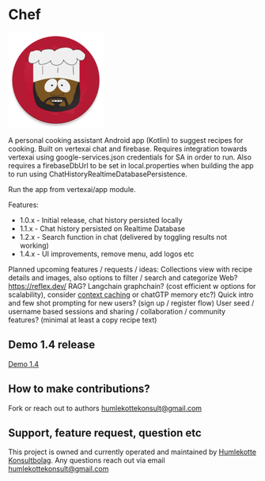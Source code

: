 # Chef

![App Icon](vertexai/app/src/main/res/mipmap-xxxhdpi/ic_launcher_new_round.webp)

A personal cooking assistant Android app (Kotlin) to suggest recipes for cooking. Built on vertexai chat and
firebase. Requires integration towards
vertexai using google-services.json credentials for SA in order to run.
Also requires a firebaseDbUrl to be set in local.properties when building the app to run using
ChatHistoryRealtimeDatabasePersistence.

Run the app from vertexai/app module.

Features:

- 1.0.x - Initial release, chat history persisted locally
- 1.1.x - Chat history persisted on Realtime Database
- 1.2.x - Search function in chat (delivered by toggling results not working)
- 1.4.x - UI improvements, remove menu, add logos etc

Planned upcoming features / requests / ideas:
Collections view with recipe details and images, also options to filter / search and categorize
Web? https://reflex.dev/ 
RAG? Langchain graphchain? (cost efficient w options for scalability), consider [context caching](https://ai.google.dev/gemini-api/docs/caching?lang=python) or chatGTP memory etc?) 
Quick intro and few shot prompting for new users? (sign up / register flow)
User seed / username based sessions and sharing / collaboration / community features? (minimal at least a copy recipe text)

## Demo 1.4 release

[Demo 1.4](https://youtube.com/shorts/N_3rSULhudQ?feature=share)

## How to make contributions?

Fork or reach out to authors humlekottekonsult@gmail.com

## Support, feature request, question etc
This project is owned and currently operated and maintained by [Humlekotte Konsultbolag](https://www.humlekotte.nu). Any questions reach out via email humlekottekonsult@gmail.com
